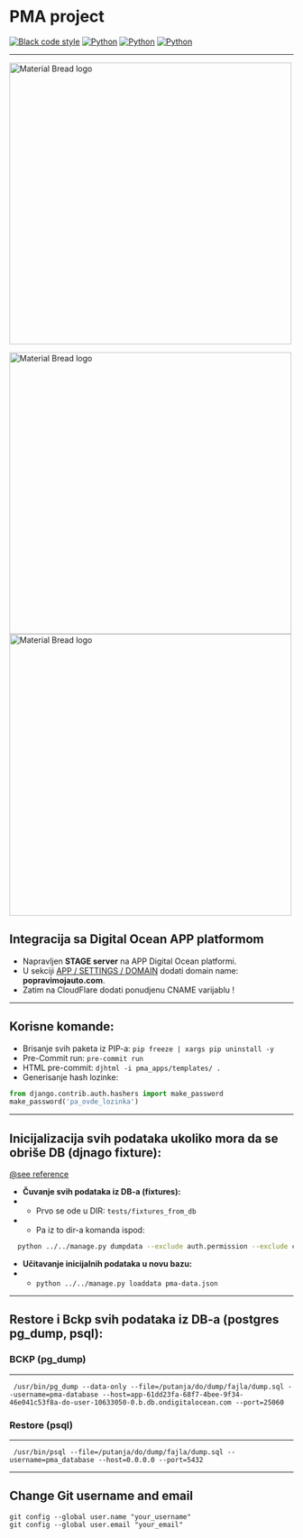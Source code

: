 # PMA project

[![Black code style](https://img.shields.io/badge/code%20style-black-000000.svg)](https://github.com/ambv/black)
[![Python](https://img.shields.io/badge/HTML%20code%20style-djhtml-orange?logo=html5)](https://github.com/rtts/djhtml)
[![Python](https://img.shields.io/badge/python-3.11.0-blue.svg?logo=python&logoColor=yellow)](https://www.python.org/)
[![Python](https://img.shields.io/badge/no%20package%20install-only%20with%20consensus-green?logo=1001Tracklists&logoColor=yellow)](https://www.python.org/)

---

<p align="left">
  <img width="500" src="https://user-images.githubusercontent.com/4832847/206937496-6f031876-26e6-49a8-a144-19f59801c048.png" alt="Material Bread logo">
</p>

<p align="left">
  <img width="500" src="https://github.com/DeanChugall/PMA/assets/4832847/ffe0ed34-7ca1-45d4-8f9a-9a877f861dba" alt="Material Bread logo">
  <img width="500" src="https://github.com/DeanChugall/PMA/assets/4832847/efd0dfd7-1827-44de-aa35-2e98dcff516a" alt="Material Bread logo">
</p>




## Integracija sa Digital Ocean APP platformom

- Napravljen **STAGE server** na APP Digital Ocean platformi.
- U
  sekciji [APP / SETTINGS / DOMAIN](https://cloud.digitalocean.com/apps/8058ee2c-a1c4-420f-bb1c-534672111037/settings?i=8d2545)
  dodati domain name: **popravimojauto.com**.
- Zatim na CloudFlare dodati ponudjenu CNAME varijablu !

---

## Korisne komande:
- Brisanje svih paketa iz PIP-a: ```pip freeze | xargs pip uninstall -y```
- Pre-Commit run: ```pre-commit run```
- HTML pre-commit: ```djhtml -i pma_apps/templates/ .```
- Generisanje hash lozinke:
```python
from django.contrib.auth.hashers import make_password
make_password('pa_ovde_lozinka')
```


---

## Inicijalizacija svih podataka ukoliko mora da se obriše DB (djnago fixture):
[@see reference](https://coderwall.com/p/mvsoyg/django-dumpdata-and-loaddata)
- <b>Čuvanje svih podataka iz DB-a (fixtures):</b>
- - Prvo se ode u DIR: ``` tests/fixtures_from_db ```
- - Pa iz to dir-a komanda ispod:

```bash
  python ../../manage.py dumpdata --exclude auth.permission --exclude contenttypes  --indent 2 > pma-data.json
```

- <b>Učitavanje inicijalnih podataka u novu bazu:</b>
- - ``` python ../../manage.py loaddata pma-data.json ```

---

## Restore i Bckp svih podataka iz DB-a (postgres pg_dump, psql):

### BCKP (pg_dump)

---

```shell
 /usr/bin/pg_dump --data-only --file=/putanja/do/dump/fajla/dump.sql --username=pma-database --host=app-61dd23fa-68f7-4bee-9f34-46e041c53f8a-do-user-10633050-0.b.db.ondigitalocean.com --port=25060
 ```

### Restore (psql)

---

```shell
 /usr/bin/psql --file=/putanja/do/dump/fajla/dump.sql --username=pma_database --host=0.0.0.0 --port=5432
 ```

---

## Change Git username and email

```shell
git config --global user.name "your_username"
git config --global user.email "your_email"
```
